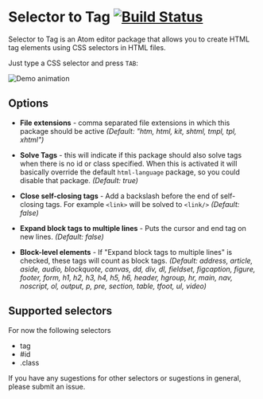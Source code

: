 # Selector to Tag [![Build Status](https://travis-ci.org/surdu/selector-to-tag.svg?branch=master)](https://travis-ci.org/surdu/selector-to-tag)

Selector to Tag is an Atom editor package that allows you to create HTML tag elements using CSS selectors in HTML files.

Just type a CSS selector and press `TAB`:

![Demo animation](https://cloud.githubusercontent.com/assets/11520795/6700058/1b18986a-cd11-11e4-9d6a-848b808197c6.gif)

## Options

 - **File extensions** - comma separated file extensions in which this package should be active *(Default: "htm, html, kit, shtml, tmpl, tpl, xhtml")*

 - **Solve Tags** - this will indicate if this package should also solve tags when there is no id or class specified. When this is activated it will basically override the default `html-language` package, so you could disable that package. *(Default: true)*

 - **Close self-closing tags** - Add a backslash before the end of self-closing tags. For example `<link>` will be solved to `<link/>` *(Default: false)*

 - **Expand block tags to multiple lines** - Puts the cursor and end tag on new lines. *(Default: false)*

 - **Block-level elements** - If "Expand block tags to multiple lines" is checked, these tags will count as block tags. *(Default: address, article, aside, audio, blockquote, canvas, dd, div, dl, fieldset, figcaption, figure, footer, form, h1, h2, h3, h4, h5, h6, header, hgroup, hr, main, nav, noscript, ol, output, p, pre, section, table, tfoot, ul, video)*


## Supported selectors

For now the following selectors
 - tag
 - \#id
 - .class

If you have any sugestions for other selectors or sugestions in general, please submit an issue.
